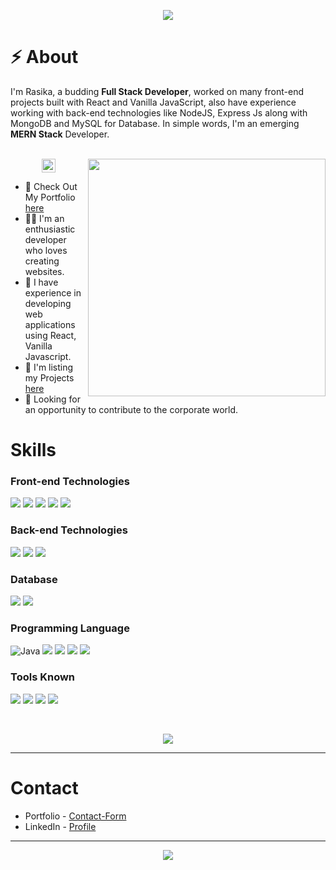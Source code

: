 <p align="center"><img src="https://readme-typing-svg.herokuapp.com?font=Fira+Code&weight=700&size=23&pause=2000&width=435&lines=Hello+World%F0%9F%91%8B%2C+I'm+Rasika;Doing+3rd+year+B.Tech+IT+%F0%9F%93%9A" /></p>

# ⚡ About 
    
I'm Rasika, a budding **Full Stack Developer**, worked on many front-end projects built with React and Vanilla JavaScript, also have experience working with back-end technologies like NodeJS, Express Js along with MongoDB and MySQL for Database. In simple words, I'm an emerging **MERN Stack** Developer.
<br/>
<br/>


<img width="380" align="right" src="https://camo.githubusercontent.com/5ddf73ad3a205111cf8c686f687fc216c2946a75005718c8da5b837ad9de78c9/68747470733a2f2f7468756d62732e6766796361742e636f6d2f4576696c4e657874446576696c666973682d736d616c6c2e676966" />

<p align="center"><img height="22" src="https://hits.seeyoufarm.com/api/count/incr/badge.svg?url=https%3A%2F%2Fgithub.com%2Frasika-r&count_bg=%2379C83D&title_bg=%23555555&icon=&icon_color=%23E7E7E7&title=Profile+views&edge_flat=false"/></p>

- 🚀 Check Out My Portfolio [here](https://rasika-portfolio.web.app)
- 👩‍💻 I'm an enthusiastic developer who loves creating websites.
- 🔭 I have experience in developing web applications using React, Vanilla Javascript.
- 🎯 I'm listing my Projects [here](https://rasika-portfolio.web.app/projects)
- 📣 Looking for an opportunity to contribute to the corporate world.


# Skills

### Front-end Technologies
![](https://img.shields.io/badge/React-20232A?style=for-the-badge&logo=react&logoColor=61DAFB)  ![](https://img.shields.io/badge/HTML5-E34F26?style=for-the-badge&logo=html5&logoColor=white) ![](https://img.shields.io/badge/CSS3-1572B6?style=for-the-badge&logo=css3&logoColor=white) ![](https://img.shields.io/badge/JavaScript-F7DF1E?style=for-the-badge&logo=javascript&logoColor=black) ![](https://img.shields.io/badge/Bootstrap-563D7C?style=for-the-badge&logo=bootstrap&logoColor=white)

### Back-end Technologies 
![](https://img.shields.io/badge/Node.js-43853D?style=for-the-badge&logo=node.js&logoColor=white) ![](https://img.shields.io/badge/Express.js-404D59?style=for-the-badge) ![](https://img.shields.io/badge/Firebase-FFCA28.svg?style=for-the-badge&logo=Firebase&logoColor=black)

### Database
![](https://img.shields.io/badge/MongoDB-47A248.svg?style=for-the-badge&logo=MongoDB&logoColor=white) ![](https://img.shields.io/badge/MySQL-4479A1.svg?style=for-the-badge&logo=MySQL&logoColor=white)

### Programming Language
![Java](https://img.shields.io/badge/java-%23ED8B00.svg?style=for-the-badge&logo=java&logoColor=white) ![](https://img.shields.io/badge/Python-3776AB.svg?style=for-the-badge&logo=Python&logoColor=white) ![](https://img.shields.io/badge/JavaScript-F7DF1E.svg?style=for-the-badge&logo=JavaScript&logoColor=black) ![](https://img.shields.io/badge/C-A8B9CC.svg?style=for-the-badge&logo=C&logoColor=black) ![](https://img.shields.io/badge/C++-00599C.svg?style=for-the-badge&logo=C++&logoColor=white)

### Tools Known
![](https://img.shields.io/badge/Git-F05032.svg?style=for-the-badge&logo=Git&logoColor=white) ![](https://img.shields.io/badge/GitHub-181717.svg?style=for-the-badge&logo=GitHub&logoColor=white) ![](https://img.shields.io/badge/Postman-FF6C37.svg?style=for-the-badge&logo=Postman&logoColor=white) ![](https://img.shields.io/badge/Figma-F24E1E?style=for-the-badge&logo=figma&logoColor=white)

<br/>
<p align="center"><img src="https://github-readme-stats.vercel.app/api/top-langs/?username=rasika-r&theme=vision-friendly-dark&show_icons=true&hide_border=false&layout=compact"/></p>
<hr/>

# Contact 

- Portfolio - [Contact-Form](https://rasika-portfolio.web.app/contact)
- LinkedIn - [Profile](https://www.linkedin.com/in/rasika-r-0b8990245/)


<hr/>

<p align="center"><img src="https://github-readme-streak-stats.herokuapp.com/?user=rasika-r&theme=omni&hide_border=false"/></p>

